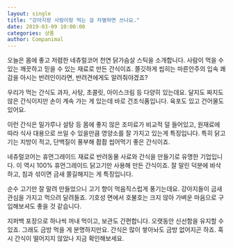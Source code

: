 ```yaml
---
layout: single
title: "강아지랑 사람이랑 먹는 걸 차별하면 쓰나요."
date: 2019-03-09 10:00:00
categories: 상품
author: Companimal
---
```


오늘은 몸에 좋고 저렴한 네츄럴코어 천연 닭가슴살 스틱을 소개합니다. 사람이 먹을 수 있는 깨끗하고 믿을 수 있는 재료로 만든 간식이죠. 쫄깃하게 씹히는 마른안주의 입속 쾌감을 아시는 반려인이라면, 반려견에게도 알려줘야겠죠?

우리가 먹는 간식도 과자, 사탕, 초콜릿, 아이스크림 등 다양히 있는데요. 달지도 짜지도 않은 간식이지만 손이 계속 가는 게 있는데 바로 건조식품입니다. 육포도 있고 건어물도 있어요.

이런 간식은 밀가루나 설탕 등 몸에 좋지 않은 조미료가 비교적 덜 들어있고, 원재료에 따라 식사 대용으로 쓰일 수 있을만큼 영양소를 잘 가지고 있는게 특징입니다. 특히 닭고기는 지방이 적고, 단백질이 풍부해 촵촵 씹어먹기 좋은 간식이죠.

네츄럴코어는 휴먼그레이드 재료로 반려동물 사료와 간식을 만들기로 유명한 기업입니다. 이 역시 100% 휴먼그레이드 닭고기만 사용해 만든 간식이죠. 잘 말린 덕분에 바삭하고, 침과 섞이면 금새 쫄길해지는 게 특징입니다.

순수 고기만 잘 말려 만들었으니 고기 향이 먹음직스럽게 풍기는데요. 강아지들이 금새 관심을 가지고 먹으려 달려들죠. 기호성 면에서 호불호는 크지 않아 가벼운 마음으로 구입해보셔도 좋을 것 같습니다.

지퍼백 포장으로 하나씩 꺼내 먹이고, 보관도 간편합니다. 오랫동안 신선함을 유지할 수 있죠. 그래도 금방 먹을 게 분명하지만요. 간식은 많이 쌓아놔도 금방 없어지곤 하죠. 혹시 간식이 떨어지지 않았나 지금 확인해보세요.
